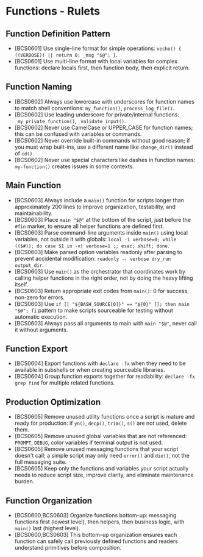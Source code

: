 # Functions - Rulets

## Function Definition Pattern

- [BCS0601] Use single-line format for simple operations: `vecho() { ((VERBOSE)) || return 0; _msg "$@"; }`.
- [BCS0601] Use multi-line format with local variables for complex functions: declare locals first, then function body, then explicit return.

## Function Naming

- [BCS0602] Always use lowercase with underscores for function names to match shell conventions: `my_function()`, `process_log_file()`.
- [BCS0602] Use leading underscore for private/internal functions: `_my_private_function()`, `_validate_input()`.
- [BCS0602] Never use CamelCase or UPPER_CASE for function names; this can be confused with variables or commands.
- [BCS0602] Never override built-in commands without good reason; if you must wrap built-ins, use a different name like `change_dir()` instead of `cd()`.
- [BCS0602] Never use special characters like dashes in function names: `my-function()` creates issues in some contexts.

## Main Function

- [BCS0603] Always include a `main()` function for scripts longer than approximately 200 lines to improve organization, testability, and maintainability.
- [BCS0603] Place `main "$@"` at the bottom of the script, just before the `#fin` marker, to ensure all helper functions are defined first.
- [BCS0603] Parse command-line arguments inside `main()` using local variables, not outside it with globals: `local -i verbose=0; while (($#)); do case $1 in -v) verbose=1 ;; esac; shift; done`.
- [BCS0603] Make parsed option variables readonly after parsing to prevent accidental modification: `readonly -- verbose dry_run output_dir`.
- [BCS0603] Use `main()` as the orchestrator that coordinates work by calling helper functions in the right order, not by doing the heavy lifting itself.
- [BCS0603] Return appropriate exit codes from `main()`: 0 for success, non-zero for errors.
- [BCS0603] Use `if [[ "${BASH_SOURCE[0]}" == "${0}" ]]; then main "$@"; fi` pattern to make scripts sourceable for testing without automatic execution.
- [BCS0603] Always pass all arguments to main with `main "$@"`, never call it without arguments.

## Function Export

- [BCS0604] Export functions with `declare -fx` when they need to be available in subshells or when creating sourceable libraries.
- [BCS0604] Group function exports together for readability: `declare -fx grep find` for multiple related functions.

## Production Optimization

- [BCS0605] Remove unused utility functions once a script is mature and ready for production: if `yn()`, `decp()`, `trim()`, `s()` are not used, delete them.
- [BCS0605] Remove unused global variables that are not referenced: `PROMPT`, `DEBUG`, color variables if terminal output is not used.
- [BCS0605] Remove unused messaging functions that your script doesn't call; a simple script may only need `error()` and `die()`, not the full messaging suite.
- [BCS0605] Keep only the functions and variables your script actually needs to reduce script size, improve clarity, and eliminate maintenance burden.

## Function Organization

- [BCS0600,BCS0603] Organize functions bottom-up: messaging functions first (lowest level), then helpers, then business logic, with `main()` last (highest level).
- [BCS0600,BCS0603] This bottom-up organization ensures each function can safely call previously defined functions and readers understand primitives before composition.

